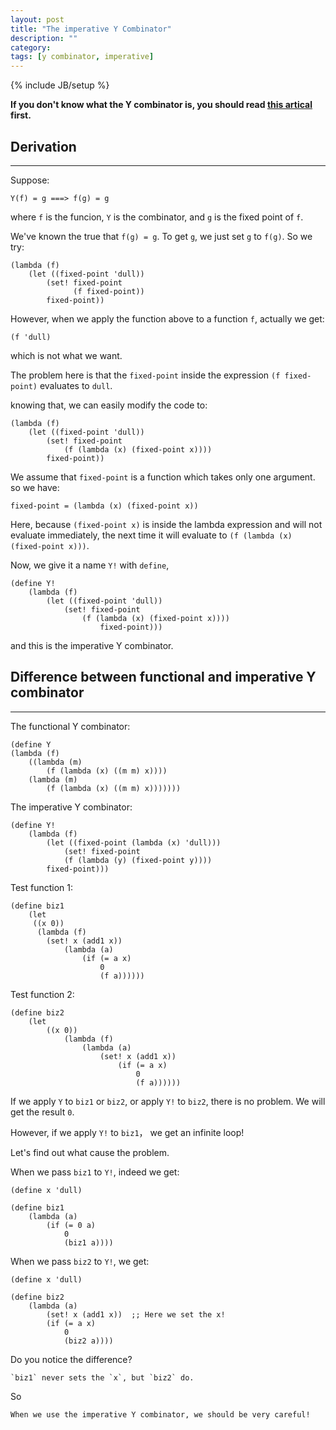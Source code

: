 ```yaml
---
layout: post
title: "The imperative Y Combinator"
description: ""
category: 
tags: [y combinator, imperative]
---
```

{% include JB/setup %}


**If you don't know what the Y combinator is, you should read [this artical]("the-y-combinator") first.**

## Derivation
---
Suppose:
  
    Y(f) = g ===> f(g) = g

where `f` is the funcion, `Y` is the combinator, and `g` is the fixed point of `f`.

We've known the true that `f(g) = g`. To get `g`, we just set `g` to `f(g)`. So we try:

    (lambda (f)
		(let ((fixed-point 'dull))
			(set! fixed-point 
				  (f fixed-point))
			fixed-point))
			
However, when we apply the function above to a function `f`, actually we get:

    (f 'dull)
	
which is not what we want.

The problem here is that the `fixed-point` inside the expression `(f fixed-point)` evaluates to `dull`.

knowing that, we can easily modify the code to:

	(lambda (f)
		(let ((fixed-point 'dull))
			(set! fixed-point
				(f (lambda (x) (fixed-point x))))
			fixed-point))
			
We assume that `fixed-point` is a function which takes only one argument. so we have:

    fixed-point = (lambda (x) (fixed-point x))
	
Here, because `(fixed-point x)` is inside the lambda expression and will not evaluate immediately, the next time it will evaluate to `(f (lambda (x) (fixed-point x)))`.

Now, we give it a name `Y!` with `define`,

	(define Y!
		(lambda (f)
			(let ((fixed-point 'dull))
				(set! fixed-point
					(f (lambda (x) (fixed-point x))))
						fixed-point)))
						
and this is the imperative Y combinator.

## Difference between functional and imperative Y combinator
---

The functional Y combinator:

	(define Y
	(lambda (f)
		((lambda (m)
			(f (lambda (x) ((m m) x))))
		(lambda (m)
			(f (lambda (x) ((m m) x)))))))
			
The imperative Y combinator:

	(define Y!
		(lambda (f)
			(let ((fixed-point (lambda (x) 'dull)))
				(set! fixed-point
				(f (lambda (y) (fixed-point y))))
			fixed-point)))
			
Test function 1:

	(define biz1
		(let
		 ((x 0))
          (lambda (f)
            (set! x (add1 x))
				(lambda (a)
					(if (= a x)
						0
						(f a))))))
						
Test function 2:

	(define biz2
		(let
			((x 0))
				(lambda (f)
					(lambda (a)
						(set! x (add1 x))
							(if (= a x)
								0
								(f a))))))
								
If we apply `Y` to `biz1` or `biz2`, or apply `Y!` to `biz2`, there is no problem. We will get the result `0`.

However, if we apply `Y!` to `biz1`， we get an infinite loop!

Let's find out what cause the problem.

When we pass `biz1` to `Y!`, indeed we get:

    (define x 'dull)
	
	(define biz1
		(lambda (a)
			(if (= 0 a)
				0
				(biz1 a))))
				
When we pass `biz2` to `Y!`, we get:

    (define x 'dull)
		
	(define biz2
		(lambda (a)
			(set! x (add1 x))  ;; Here we set the x!
			(if (= a x)
				0
				(biz2 a))))
				
Do you notice the difference? 

    `biz1` never sets the `x`, but `biz2` do.
	
So 

    When we use the imperative Y combinator, we should be very careful!
	
	
